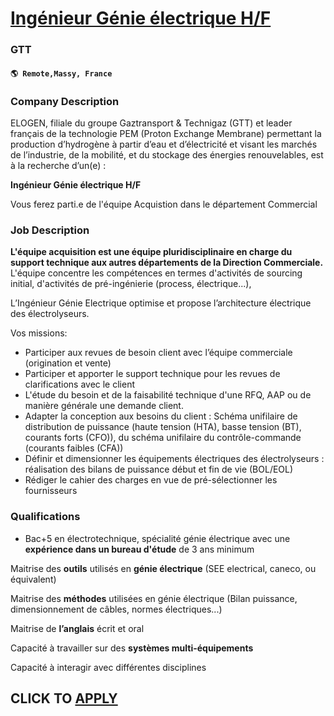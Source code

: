 # [Ingénieur Génie électrique H/F](https://www.remotewlb.com/apply/ingenieur-genie-electrique-h-f)  
### GTT  
#### `🌎 Remote,Massy, France`  

### **Company Description**

ELOGEN, filiale du groupe Gaztransport & Technigaz (GTT) et leader français de la technologie PEM (Proton Exchange Membrane) permettant la production d’hydrogène à partir d’eau et d’électricité et visant les marchés de l’industrie, de la mobilité, et du stockage des énergies renouvelables, est à la recherche d’un(e) :

 **Ingénieur Génie électrique H/F**

Vous ferez parti.e de l'équipe Acquistion dans le département Commercial

###  **Job Description**

 **L'équipe acquisition est une équipe pluridisciplinaire en charge du support technique aux autres départements de la Direction Commerciale.** L'équipe concentre les compétences en termes d'activités de sourcing initial, d'activités de pré-ingénierie (process, électrique...),

L’Ingénieur Génie Electrique optimise et propose l’architecture électrique des électrolyseurs.

Vos missions:

  * Participer aux revues de besoin client avec l’équipe commerciale (origination et vente)
  * Participer et apporter le support technique pour les revues de clarifications avec le client
  * L'étude du besoin et de la faisabilité technique d'une RFQ, AAP ou de manière générale une demande client.
  * Adapter la conception aux besoins du client : Schéma unifilaire de distribution de puissance (haute tension (HTA), basse tension (BT), courants forts (CFO)), du schéma unifilaire du contrôle-commande (courants faibles (CFA))
  * Définir et dimensionner les équipements électriques des électrolyseurs : réalisation des bilans de puissance début et fin de vie (BOL/EOL)
  * Rédiger le cahier des charges en vue de pré-sélectionner les fournisseurs

###  **Qualifications**

  * Bac+5 en électrotechnique, spécialité génie électrique avec une **expérience dans un bureau d'étude** de 3 ans minimum

Maitrise des **outils** utilisés en **génie électrique** (SEE electrical, caneco, ou équivalent)

Maitrise des **méthodes** utilisées en génie électrique (Bilan puissance, dimensionnement de câbles, normes électriques...)

Maitrise de **l’anglais** écrit et oral

Capacité à travailler sur des **systèmes multi-équipements**

Capacité à interagir avec différentes disciplines

  
## CLICK TO [APPLY](https://www.remotewlb.com/apply/ingenieur-genie-electrique-h-f)


